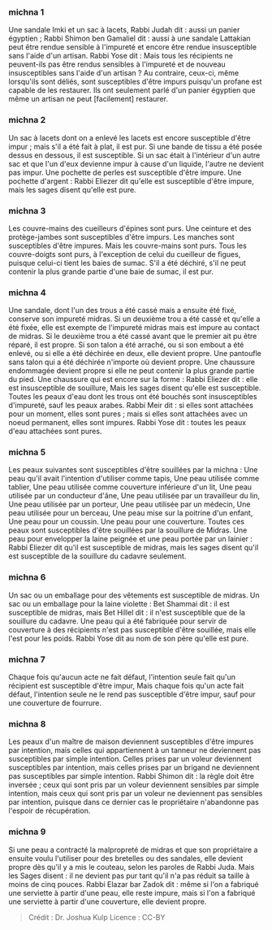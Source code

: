 
### michna 1
Une sandale Imki et un sac à lacets, Rabbi Judah dit : aussi un panier égyptien ; Rabbi Shimon ben Gamaliel dit : aussi à une sandale Lattakian peut être rendue sensible à l'impureté et encore être rendue insusceptible sans l'aide d'un artisan. Rabbi Yose dit : Mais tous les récipients ne peuvent-ils pas être rendus sensibles à l'impureté et de nouveau insusceptibles sans l'aide d'un artisan ? Au contraire, ceux-ci, même lorsqu'ils sont déliés, sont susceptibles d'être impurs puisqu'un profane est capable de les restaurer. Ils ont seulement parlé d'un panier égyptien que même un artisan ne peut [facilement] restaurer.

### michna 2
Un sac à lacets dont on a enlevé les lacets est encore susceptible d'être impur ; mais s'il a été fait à plat, il est pur. Si une bande de tissu a été posée dessus en dessous, il est susceptible. Si un sac était à l'intérieur d'un autre sac et que l'un d'eux devienne impur à cause d'un liquide, l'autre ne devient pas impur. Une pochette de perles est susceptible d'être impure. Une pochette d'argent : Rabbi Eliezer dit qu'elle est susceptible d'être impure, mais les sages disent qu'elle est pure.

### michna 3
Les couvre-mains des cueilleurs d'épines sont purs. Une ceinture et des protège-jambes sont susceptibles d'être impurs. Les manches sont susceptibles d'être impures. Mais les couvre-mains sont purs. Tous les couvre-doigts sont purs, à l'exception de celui du cueilleur de figues, puisque celui-ci tient les baies de sumac. S'il a été déchiré, s'il ne peut contenir la plus grande partie d'une baie de sumac, il est pur.

### michna 4
Une sandale, dont l'un des trous a été cassé mais a ensuite été fixé, conserve son impureté midras. Si un deuxième trou a été cassé et qu'elle a été fixée, elle est exempte de l'impureté midras mais est impure au contact de midras. Si le deuxième trou a été cassé avant que le premier ait pu être réparé, il est propre. Si son talon a été arraché, ou si son embout a été enlevé, ou si elle a été déchirée en deux, elle devient propre. Une pantoufle sans talon qui a été déchirée n'importe où devient propre. Une chaussure endommagée devient propre si elle ne peut contenir la plus grande partie du pied. Une chaussure qui est encore sur la forme : Rabbi Eliezer dit : elle est insusceptible de souillure, Mais les sages disent qu'elle est susceptible. Toutes les peaux d'eau dont les trous ont été bouchés sont insusceptibles d'impureté, sauf les peaux arabes. Rabbi Meir dit : si elles sont attachées pour un moment, elles sont pures ; mais si elles sont attachées avec un noeud permanent, elles sont impures. Rabbi Yose dit : toutes les peaux d'eau attachées sont pures.

### michna 5
Les peaux suivantes sont susceptibles d'être souillées par la michna : Une peau qu'il avait l'intention d'utiliser comme tapis, Une peau utilisée comme tablier, Une peau utilisée comme couverture inférieure d'un lit, Une peau utilisée par un conducteur d'âne, Une peau utilisée par un travailleur du lin, Une peau utilisée par un porteur, Une peau utilisée par un médecin, Une peau utilisée pour un berceau, Une peau mise sur la poitrine d'un enfant, Une peau pour un coussin. Une peau pour une couverture. Toutes ces peaux sont susceptibles d'être souillées par la souillure de Midras. Une peau pour envelopper la laine peignée et une peau portée par un lainier : Rabbi Eliezer dit qu'il est susceptible de midras, mais les sages disent qu'il est susceptible de la souillure du cadavre seulement.

### michna 6
Un sac ou un emballage pour des vêtements est susceptible de midras. Un sac ou un emballage pour la laine violette : Bet Shammai dit : il est susceptible de midras, mais Bet Hillel dit : il n'est susceptible que de la souillure du cadavre. Une peau qui a été fabriquée pour servir de couverture à des récipients n'est pas susceptible d'être souillée, mais elle l'est pour les poids. Rabbi Yose dit au nom de son père qu'elle est pure.

### michna 7
Chaque fois qu'aucun acte ne fait défaut, l'intention seule fait qu'un récipient est susceptible d'être impur, Mais chaque fois qu'un acte fait défaut, l'intention seule ne le rend pas susceptible d'être impur, sauf pour une couverture de fourrure.

### michna 8
Les peaux d'un maître de maison deviennent susceptibles d'être impures par intention, mais celles qui appartiennent à un tanneur ne deviennent pas susceptibles par simple intention. Celles prises par un voleur deviennent susceptibles par intention, mais celles prises par un brigand ne deviennent pas susceptibles par simple intention. Rabbi Shimon dit : la règle doit être inversée ; ceux qui sont pris par un voleur deviennent sensibles par simple intention, mais ceux qui sont pris par un voleur ne deviennent pas sensibles par intention, puisque dans ce dernier cas le propriétaire n'abandonne pas l'espoir de récupération.

### michna 9
Si une peau a contracté la malpropreté de midras et que son propriétaire a ensuite voulu l'utiliser pour des bretelles ou des sandales, elle devient propre dès qu'il y a mis le couteau, selon les paroles de Rabbi Juda. Mais les Sages disent : il ne devient pas pur tant qu'il n'a pas réduit sa taille à moins de cinq pouces. Rabbi Elazar bar Zadok dit : même si l'on a fabriqué une serviette à partir d'une peau, elle reste impure, mais si l'on a fabriqué une serviette à partir d'une couverture, elle devient propre.

>Crédit : Dr. Joshua Kulp
>Licence : CC-BY
